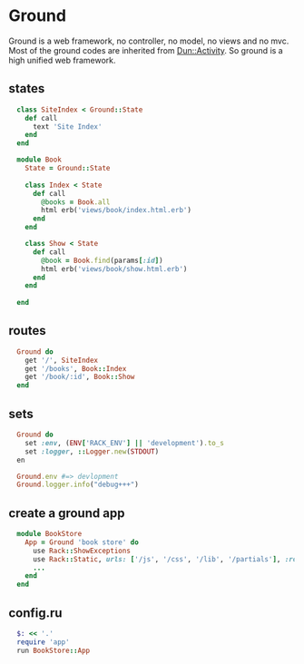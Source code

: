 # Ground
Ground is a web framework, no controller, no model, no views and no mvc. Most of the ground codes are inherited from
[Dun::Activity](https://github.com/baya/dun/blob/master/lib/dun.rb). So ground is a high unified web framework.

## states

```ruby
  class SiteIndex < Ground::State
    def call
	  text 'Site Index'
	end
  end

  module Book
    State = Ground::State
	
    class Index < State
	  def call
	    @books = Book.all
		html erb('views/book/index.html.erb')
	  end
	end

    class Show < State
	  def call
	    @book = Book.find(params[:id])
		html erb('views/book/show.html.erb')
	  end
	end
	
  end
```

## routes

```ruby
  Ground do
    get '/', SiteIndex
	get '/books', Book::Index
	get '/book/:id', Book::Show
  end
```

## sets

```ruby
  Ground do
    set :env, (ENV['RACK_ENV'] || 'development').to_s
	set :logger, ::Logger.new(STDOUT)
  en

  Ground.env #=> devlopment
  Ground.logger.info("debug+++")
```

## create a ground app

```ruby
  module BookStore
	App = Ground 'book store' do
	  use Rack::ShowExceptions
	  use Rack::Static, urls: ['/js', '/css', '/lib', '/partials'], :root => "lib/app"
	  ...
	end
  end
```

## config.ru

``` ruby
  $: << '.'
  require 'app'
  run BookStore::App
```




